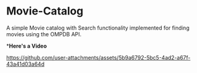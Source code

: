 # Movie-Catalog
A simple Movie catalog with Search functionality implemented for finding movies using the OMPDB API.



***Here's a Video**

https://github.com/user-attachments/assets/5b9a6792-5bc5-4ad2-a67f-43a41d03a64d


